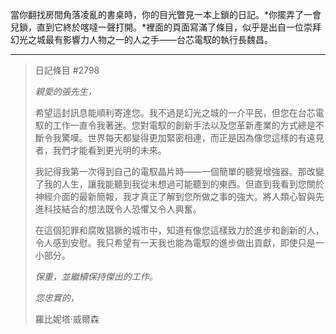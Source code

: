 當你翻找房間角落凌亂的書桌時，你的目光瞥見一本上鎖的日記。*你擺弄了一會兒鎖，直到它終於喀噠一聲打開。*裡面的頁面寫滿了條目，似乎是出自一位崇拜幻光之城最有影響力人物之一的人之手——台芯電馭的執行長魏昌。

---

> 日記條目 #2798
>
> _親愛的張先生，_
>
> 希望這封訊息能順利寄達您。我不過是幻光之城的一介平民，但您在台芯電馭的工作一直令我著迷。您對電馭的創新手法以及您革新產業的方式總是不斷令我驚嘆。世界每天都變得更加緊密相連，而正是因為像您這樣的有遠見者，我們才能看到更光明的未來。
>
> 我記得我第一次得到自己的電馭晶片時——一個簡單的聽覺增強器。那改變了我的人生，讓我能聽到我從未想過可能聽到的東西。但直到我看到您關於神經介面的最新簡報，我才真正了解到您所做之事的強大。將人類心智與先進科技結合的想法既令人恐懼又令人興奮。
>
> 在這個犯罪和腐敗猖獗的城市中，知道有像您這樣致力於進步和創新的人，令人感到安慰。我只希望有一天我也能為電馭的進步做出貢獻，即使只是一小部分。
>
> _保重，並繼續保持傑出的工作。_
>
> _您忠實的，_
>
> 羅比妮塔·威爾森
